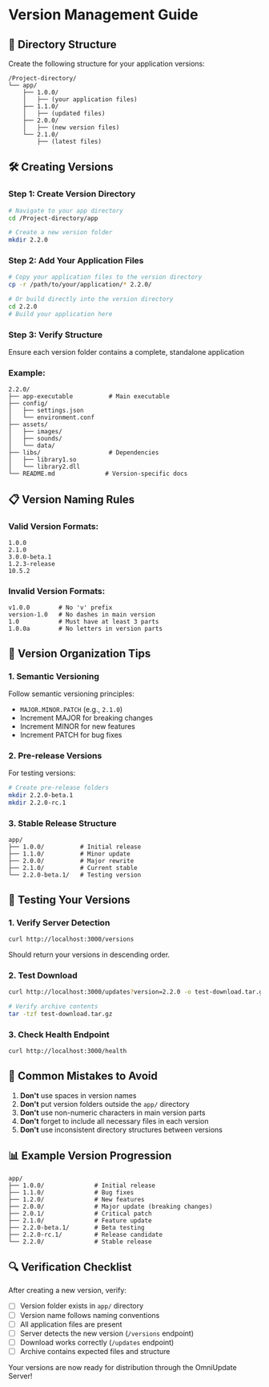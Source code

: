# Version Management Guide

## 📁 Directory Structure

Create the following structure for your application versions:

```
/Project-directory/
└── app/
    ├── 1.0.0/
    │   ├── (your application files)
    ├── 1.1.0/
    │   ├── (updated files)
    ├── 2.0.0/
    │   ├── (new version files)
    └── 2.1.0/
        ├── (latest files)
```

## 🛠️ Creating Versions

### Step 1: Create Version Directory
```bash
# Navigate to your app directory
cd /Project-directory/app

# Create a new version folder
mkdir 2.2.0
```

### Step 2: Add Your Application Files
```bash
# Copy your application files to the version directory
cp -r /path/to/your/application/* 2.2.0/

# Or build directly into the version directory
cd 2.2.0
# Build your application here
```

### Step 3: Verify Structure
Ensure each version folder contains a complete, standalone application

### Example:
```
2.2.0/
├── app-executable          # Main executable
├── config/
│   ├── settings.json
│   └── environment.conf
├── assets/
│   ├── images/
│   ├── sounds/
│   └── data/
├── libs/                   # Dependencies
│   ├── library1.so
│   └── library2.dll
└── README.md              # Version-specific docs
```

## 📋 Version Naming Rules

### Valid Version Formats:
```
1.0.0
2.1.0
3.0.0-beta.1
1.2.3-release
10.5.2
```

### Invalid Version Formats:
```
v1.0.0        # No 'v' prefix
version-1.0   # No dashes in main version
1.0           # Must have at least 3 parts
1.0.0a        # No letters in version parts
```

## 🔄 Version Organization Tips

### 1. Semantic Versioning
Follow semantic versioning principles:
- `MAJOR.MINOR.PATCH` (e.g., `2.1.0`)
- Increment MAJOR for breaking changes
- Increment MINOR for new features
- Increment PATCH for bug fixes

### 2. Pre-release Versions
For testing versions:
```bash
# Create pre-release folders
mkdir 2.2.0-beta.1
mkdir 2.2.0-rc.1
```

### 3. Stable Release Structure
```
app/
├── 1.0.0/          # Initial release
├── 1.1.0/          # Minor update
├── 2.0.0/          # Major rewrite
├── 2.1.0/          # Current stable
└── 2.2.0-beta.1/   # Testing version
```

## 🧪 Testing Your Versions

### 1. Verify Server Detection
```bash
curl http://localhost:3000/versions
```
Should return your versions in descending order.

### 2. Test Download
```bash
curl http://localhost:3000/updates?version=2.2.0 -o test-download.tar.gz

# Verify archive contents
tar -tzf test-download.tar.gz
```

### 3. Check Health Endpoint
```bash
curl http://localhost:3000/health
```

## 🚫 Common Mistakes to Avoid

1. **Don't** use spaces in version names
2. **Don't** put version folders outside the `app/` directory
3. **Don't** use non-numeric characters in main version parts
4. **Don't** forget to include all necessary files in each version
5. **Don't** use inconsistent directory structures between versions

## 📊 Example Version Progression

```
app/
├── 1.0.0/              # Initial release
├── 1.1.0/              # Bug fixes
├── 1.2.0/              # New features
├── 2.0.0/              # Major update (breaking changes)
├── 2.0.1/              # Critical patch
├── 2.1.0/              # Feature update
├── 2.2.0-beta.1/       # Beta testing
├── 2.2.0-rc.1/         # Release candidate
└── 2.2.0/              # Stable release
```

## 🔍 Verification Checklist

After creating a new version, verify:

- [ ] Version folder exists in `app/` directory
- [ ] Version name follows naming conventions
- [ ] All application files are present
- [ ] Server detects the new version (`/versions` endpoint)
- [ ] Download works correctly (`/updates` endpoint)
- [ ] Archive contains expected files and structure

Your versions are now ready for distribution through the OmniUpdate Server!
